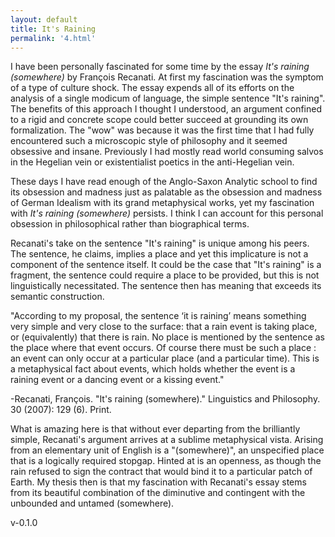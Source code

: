 ```yaml
---
layout: default
title: It's Raining
permalink: '4.html'
---
```


I have been personally fascinated for some time by the essay *It's raining (somewhere)* by François Recanati. At first my fascination was the symptom of a type of culture shock. The essay expends all of its efforts on the analysis of a single modicum of language, the simple sentence "It's raining". The benefits of this approach I thought I understood, an argument confined to a rigid and concrete scope could better succeed at grounding its own formalization. The "wow" was because it was the first time that I had fully encountered such a microscopic style of philosophy and it seemed obsessive and insane. Previously I had mostly read world consuming salvos in the Hegelian vein or existentialist poetics in the anti-Hegelian vein.

These days I have read enough of the Anglo-Saxon Analytic school to find its obsession and madness just as palatable as the obsession and madness of German Idealism with its grand metaphysical works, yet my fascination with *It's raining (somewhere)* persists. I think I can account for this personal obsession in philosophical rather than biographical terms.

Recanati's take on the sentence "It's raining" is unique among his peers. The sentence, he claims, implies a place and yet this implicature is not a component of the sentence itself. It could be the case that "It's raining" is a fragment, the sentence could require a place to be provided, but this is not linguistically necessitated. The sentence then has meaning that exceeds its semantic construction.

"According to my proposal, the sentence ‘it is raining’ means something very simple and very close to the surface: that a rain event is taking place, or (equivalently) that there is rain. No place is mentioned by the sentence as the place where that event occurs. Of course there must be such a place : an event can only occur at a particular place (and a particular time). This is a metaphysical fact about events, which holds whether the event is a raining event or a dancing event or a kissing event."

-Recanati, François. "It's raining (somewhere)." Linguistics and Philosophy. 30 (2007): 129 (6). Print.

What is amazing here is that without ever departing from the brilliantly simple, Recanati's argument arrives at a sublime metaphysical vista. Arising from an elementary unit of English is a "(somewhere)", an unspecified place that is a logically required stopgap. Hinted at is an openness, as though the rain refused to sign the contract that would bind it to a particular patch of Earth. My thesis then is that my fascination with Recanati's essay stems from its beautiful combination of the diminutive and contingent with the unbounded and untamed (somewhere).

v-0.1.0

